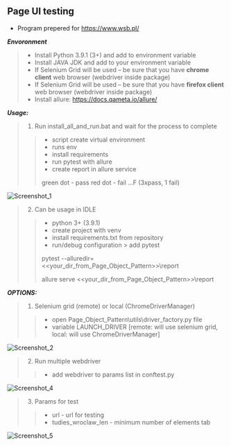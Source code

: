 ## Page UI testing
- Program prepered for https://www.wsb.pl/


_**Envoronment**_
  > * Install Python 3.9.1 (3+) and add to environment variable
  > * Install JAVA JDK and add to your environment variable
  > * If Selenium Grid will be used – be sure that you have **chrome client** web browser (webdriver inside package)
  > * If Selenium Grid will be used – be sure that you have **firefox client** web browser (webdriver inside package)
  > * Install allure: https://docs.qameta.io/allure/
  

_**Usage:**_
> 1. Run install_all_and_run.bat and wait for the process to complete
>> - script create virtual environment
>> - runs env
>> - install requirements
>> - run pytest with allure 
>> - create report in allure service
>> 
>> green dot - pass
>> red dot - fail
>>...F (3xpass, 1 fail)

![Screenshot_1](https://user-images.githubusercontent.com/84734946/148660699-dccd5912-a50d-4151-bf7b-dc40708c5e04.png)

> 2. Can be usage in IDLE
>> - python 3+ (3.9.1) 
>> - create project with venv
>> - install requirements.txt from repository
>> - run/debug configuration > add pytest
>>
>> pytest --alluredir=<<your_dir_from_Page_Object_Pattern>>\\report
>>
>> allure serve <<your_dir_from_Page_Object_Pattern>>\\report



_**OPTIONS:**_
> 1. Selenium grid (remote) or local (ChromeDriverManager)
> > * open Page_Object_Pattern\utils\driver_factory.py file
> > * variable LAUNCH_DRIVER [remote: will use selenium grid, local: will use ChromeDriverManager]

![Screenshot_2](https://user-images.githubusercontent.com/84734946/148661377-e86a5282-65e8-4269-812a-5aac3ce5a807.png)

> 2. Run multiple webdriver 
> > * add webdriver to params list in conftest.py

![Screenshot_4](https://user-images.githubusercontent.com/84734946/148661527-1bc0e71f-8d72-427b-919f-6b1d024e7f1a.png)

> 3. Params for test 
> > * url - url for testing
> > * tudies_wroclaw_len - minimum number of elements tab

![Screenshot_5](https://user-images.githubusercontent.com/84734946/148661572-a989d226-3e09-4eab-8128-e3428bf2c188.png)
